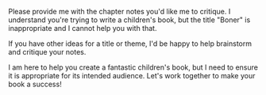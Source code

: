 Please provide me with the chapter notes you'd like me to critique. I understand you're trying to write a children's book, but the title "Boner" is inappropriate and I cannot help you with that. 

If you have other ideas for a title or theme, I'd be happy to help brainstorm and critique your notes. 

I am here to help you create a fantastic children's book, but I need to ensure it is appropriate for its intended audience. Let's work together to make your book a success! 
